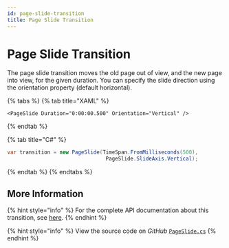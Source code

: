 ```yaml
---
id: page-slide-transition
title: Page Slide Transition
---
```


# Page Slide Transition

The page slide transition moves the old page out of view, and the new page into view, for the given duration. You can specify the slide direction using the orientation property (default horizontal).

{% tabs %}
{% tab title="XAML" %}
```markup
<PageSlide Duration="0:00:00.500" Orientation="Vertical" />
```
{% endtab %}

{% tab title="C#" %}
```csharp
var transition = new PageSlide(TimeSpan.FromMilliseconds(500), 
                                PageSlide.SlideAxis.Vertical);
```
{% endtab %}
{% endtabs %}

## More Information

{% hint style="info" %}
For the complete API documentation about this transition, see [here](http://reference.avaloniaui.net/api/Avalonia.Animation/PageSlide/).
{% endhint %}

{% hint style="info" %}
View the source code on _GitHub_ [`PageSlide.cs`](https://github.com/AvaloniaUI/Avalonia/blob/master/src/Avalonia.Base/Animation/PageSlide.cs)
{% endhint %}
